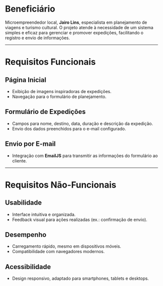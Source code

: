 # Beneficiário

Microempreendedor local, **Jairo Lins**, especialista em planejamento de viagens e turismo cultural. O projeto atende à necessidade de um sistema simples e eficaz para gerenciar e promover expedições, facilitando o registro e envio de informações.

---

# Requisitos Funcionais

## Página Inicial
- Exibição de imagens inspiradoras de expedições.
- Navegação para o formulário de planejamento.

## Formulário de Expedições
- Campos para nome, destino, data, duração e descrição da expedição.
- Envio dos dados preenchidos para o e-mail configurado.

## Envio por E-mail
- Integração com **EmailJS** para transmitir as informações do formulário ao cliente.

---

# Requisitos Não-Funcionais

## Usabilidade
- Interface intuitiva e organizada.
- Feedback visual para ações realizadas (ex.: confirmação de envio).

## Desempenho
- Carregamento rápido, mesmo em dispositivos móveis.
- Compatibilidade com navegadores modernos.

## Acessibilidade
- Design responsivo, adaptado para smartphones, tablets e desktops.
